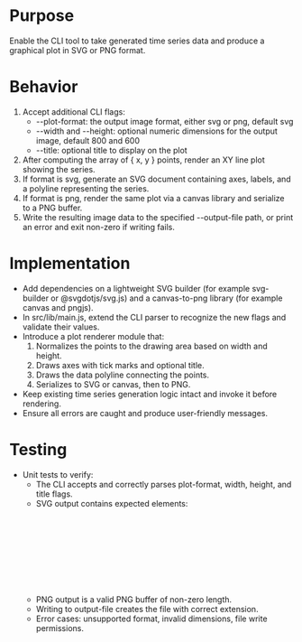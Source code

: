 # Purpose
Enable the CLI tool to take generated time series data and produce a graphical plot in SVG or PNG format.

# Behavior
1. Accept additional CLI flags:
   - --plot-format: the output image format, either svg or png, default svg
   - --width and --height: optional numeric dimensions for the output image, default 800 and 600
   - --title: optional title to display on the plot
2. After computing the array of { x, y } points, render an XY line plot showing the series.
3. If format is svg, generate an SVG document containing axes, labels, and a polyline representing the series.
4. If format is png, render the same plot via a canvas library and serialize to a PNG buffer.
5. Write the resulting image data to the specified --output-file path, or print an error and exit non-zero if writing fails.

# Implementation
- Add dependencies on a lightweight SVG builder (for example svg-builder or @svgdotjs/svg.js) and a canvas-to-png library (for example canvas and pngjs).
- In src/lib/main.js, extend the CLI parser to recognize the new flags and validate their values.
- Introduce a plot renderer module that:
  1. Normalizes the points to the drawing area based on width and height.
  2. Draws axes with tick marks and optional title.
  3. Draws the data polyline connecting the points.
  4. Serializes to SVG or canvas, then to PNG.
- Keep existing time series generation logic intact and invoke it before rendering.
- Ensure all errors are caught and produce user-friendly messages.

# Testing
- Unit tests to verify:
  - The CLI accepts and correctly parses plot-format, width, height, and title flags.
  - SVG output contains expected elements: <svg>, <polyline>, axis lines, and title text.
  - PNG output is a valid PNG buffer of non-zero length.
  - Writing to output-file creates the file with correct extension.
  - Error cases: unsupported format, invalid dimensions, file write permissions.
